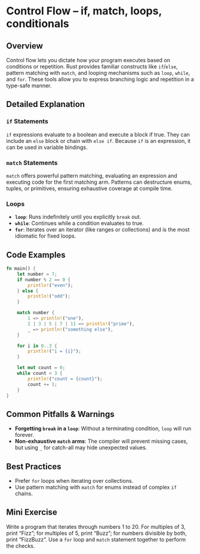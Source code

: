 # Control Flow – if, match, loops, conditionals

## Overview
Control flow lets you dictate how your program executes based on conditions or repetition. Rust provides familiar constructs like `if`/`else`, pattern matching with `match`, and looping mechanisms such as `loop`, `while`, and `for`. These tools allow you to express branching logic and repetition in a type-safe manner.

## Detailed Explanation
### `if` Statements
`if` expressions evaluate to a boolean and execute a block if true. They can include an `else` block or chain with `else if`. Because `if` is an expression, it can be used in variable bindings.

### `match` Statements
`match` offers powerful pattern matching, evaluating an expression and executing code for the first matching arm. Patterns can destructure enums, tuples, or primitives, ensuring exhaustive coverage at compile time.

### Loops
- **`loop`**: Runs indefinitely until you explicitly `break` out.
- **`while`**: Continues while a condition evaluates to true.
- **`for`**: Iterates over an iterator (like ranges or collections) and is the most idiomatic for fixed loops.

## Code Examples
```rust
fn main() {
    let number = 7;
    if number % 2 == 0 {
        println!("even");
    } else {
        println!("odd");
    }

    match number {
        1 => println!("one"),
        2 | 3 | 5 | 7 | 11 => println!("prime"),
        _ => println!("something else"),
    }

    for i in 0..3 {
        println!("i = {i}");
    }

    let mut count = 0;
    while count < 3 {
        println!("count = {count}");
        count += 1;
    }
}
```

## Common Pitfalls & Warnings
- **Forgetting `break` in a `loop`**: Without a terminating condition, `loop` will run forever.
- **Non-exhaustive `match` arms**: The compiler will prevent missing cases, but using `_` for catch-all may hide unexpected values.

## Best Practices
- Prefer `for` loops when iterating over collections.
- Use pattern matching with `match` for enums instead of complex `if` chains.

## Mini Exercise
Write a program that iterates through numbers 1 to 20. For multiples of 3, print “Fizz”; for multiples of 5, print “Buzz”; for numbers divisible by both, print “FizzBuzz”. Use a `for` loop and `match` statement together to perform the checks.
